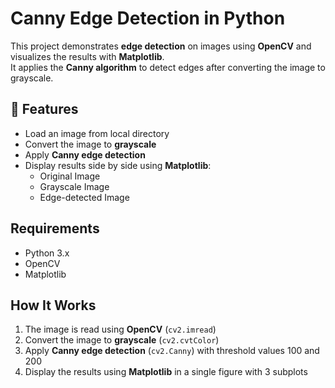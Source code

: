 #  Canny Edge Detection in Python

This project demonstrates **edge detection** on images using **OpenCV** and visualizes the results with **Matplotlib**.  
It applies the **Canny algorithm** to detect edges after converting the image to grayscale.

## 📌 Features
- Load an image from local directory  
- Convert the image to **grayscale**  
- Apply **Canny edge detection**  
- Display results side by side using **Matplotlib**:  
  - Original Image  
  - Grayscale Image  
  - Edge-detected Image  


##  Requirements
- Python 3.x  
- OpenCV  
- Matplotlib  

## How It Works

1. The image is read using **OpenCV** (`cv2.imread`)  
2. Convert the image to **grayscale** (`cv2.cvtColor`)  
3. Apply **Canny edge detection** (`cv2.Canny`) with threshold values 100 and 200  
4. Display the results using **Matplotlib** in a single figure with 3 subplots


